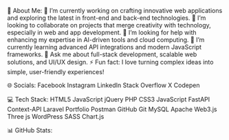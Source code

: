 💫 About Me:
🔭 I’m currently working on crafting innovative web applications and exploring the latest in front-end and back-end technologies.
👯 I’m looking to collaborate on projects that merge creativity with technology, especially in web and app development.
🤝 I’m looking for help with enhancing my expertise in AI-driven tools and cloud computing.
🌱 I’m currently learning advanced API integrations and modern JavaScript frameworks.
💬 Ask me about full-stack development, scalable web solutions, and UI/UX design.
⚡ Fun fact: I love turning complex ideas into simple, user-friendly experiences!

🌐 Socials:
Facebook Instagram LinkedIn Stack Overflow X Codepen

💻 Tech Stack:
HTML5 JavaScript jQuery PHP CSS3 JavaScript FastAPI Context-API Laravel Portfolio Postman GitHub Git MySQL Apache Web3.js Three js WordPress SASS Chart.js

📊 GitHub Stats:






